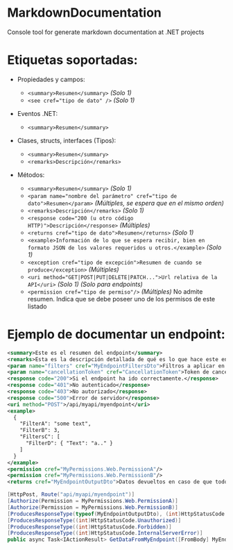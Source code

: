 # MarkdownDocumentation
Console tool for generate markdown documentation at .NET projects

# Etiquetas soportadas:

- Propiedades y campos:
    - `<summary>Resumen</summary>` _(Solo 1)_
    - `<see cref="tipo de dato" />` _(Solo 1)_

- Eventos .NET:
    - `<summary>Resumen</summary>`

- Clases, structs, interfaces (Tipos):
    - `<summary>Resumen</summary>`
    - `<remarks>Descripción</remarks>`

- Métodos:
    - `<summary>Resumen</summary>` _(Solo 1)_
    - `<param name="nombre del parámetro" cref="tipo de dato">Resumen</param>` _(Múltiples, se espera que en el mismo orden)_
    - `<remarks>Descripción</remarks>` _(Solo 1)_
    - `<response code="200 (u otro código HTTP)">Descripción</response>` _(Múltiples)_
    - `<returns cref="tipo de dato">Resumen</returns>` _(Solo 1)_
    - `<example>Información de lo que se espera recibir, bien en formato JSON de los valores requeridos u otros.</example>` _(Solo 1)_
    - `<exception cref="tipo de excepción">Resumen de cuando se produce</exception>` _(Múltiples)_
    - `<uri method="GET|POST|PUT|DELETE|PATCH...">Url relativa de la API</uri>` _(Solo 1)_ _(Solo para endpoints)_
    - `<permission cref="tipo de permiso"/>` _(Múltiples)_ No admite resumen. Indica que se debe poseer uno de los permisos de este listado

# Ejemplo de documentar un endpoint:
```xml
<summary>Este es el resumen del endpoint</summary>
<remarks>Esta es la descripción detallada de qué es lo que hace este endpoint</remarks>
<param name="filters" cref="MyEndpointFiltersDto">Filtros a aplicar en la petición</param>
<param name="cancellationToken" cref="CancellationToken">Token de cancelación provisto por .NET Core</param>
<response code="200">Si el endpoint ha ido correctamente.</response>
<response code="401">No autenticado</response>
<response code="403">No autorizado</response>
<response code="500">Error de servidor</response>
<uri method="POST">/api/myapi/myendpoint</uri>
<example>
  {
    "FilterA": "some text",
    "FilterB": 3,
    "FiltersC": [
      "FilterD": { "Text": "a.." }
    ]
  }
</example>
<permission cref="MyPermissions.Web.PermissionA"/>
<permission cref="MyPermissions.Web.PermissionB"/>
<returns cref="MyEndpointOutputDto">Datos devueltos en caso de que todo vaya correctamente.</returns>
```
```csharp
[HttpPost, Route("api/myapi/myendpoint")]
[Authorize(Permission = MyPermissions.Web.PermissionA)]
[Authorize(Permission = MyPermissions.Web.PermissionB)]
[ProducesResponseType(typeof(MyEndpointOutputDto), (int)HttpStatusCode.OK)]
[ProducesResponseType((int)HttpStatusCode.Unauthorized)]
[ProducesResponseType((int)HttpStatusCode.Forbidden)]
[ProducesResponseType((int)HttpStatusCode.InternalServerError)]
public async Task<IActionResult> GetDataFromMyEndpoint([FromBody] MyEndpointFiltersDto filters, CancellationToken cancellationToken = default)
```